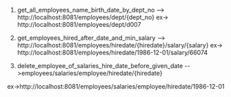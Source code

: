 1) get_all_employees_name_birth_date_by_dept_no -->  http://localhost:8081/employees/dept/{dept_no}
ex-> http://localhost:8081/employees/dept/d007

2) get_employees_hired_after_date_and_min_salary --> http://localhost:8081/employees/hiredate/{hiredate}/salary/{salary}
ex-> http://localhost:8081/employees/hiredate/1986-12-01/salary/66074

3) delete_employee_of_salaries_hire_date_before_given_date -->employees/salaries/employee/hiredate/{hiredate}

ex->http://localhost:8081/employees/salaries/employee/hiredate/1986-12-01
